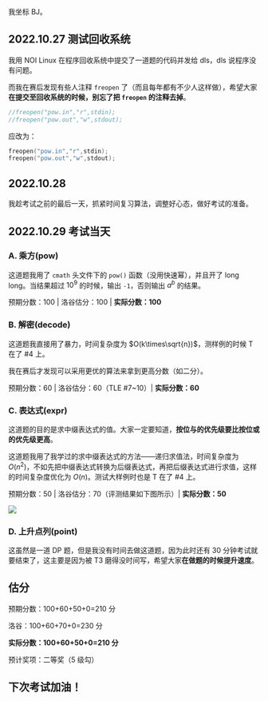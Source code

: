我坐标 BJ。

## 2022.10.27 测试回收系统

我用 NOI Linux 在程序回收系统中提交了一道题的代码并发给 dls，dls 说程序没有问题。

而我在赛后发现有些人注释 `freopen` 了（而且每年都有不少人这样做），希望大家**在提交至回收系统的时候，别忘了把 `freopen` 的注释去掉**。

```cpp
//freopen("pow.in","r",stdin);
//freopen("pow.out","w",stdout);
```

应改为：

```cpp
freopen("pow.in","r",stdin);
freopen("pow.out","w",stdout);
```
 
## 2022.10.28

我趁考试之前的最后一天，抓紧时间复习算法，调整好心态，做好考试的准备。

## 2022.10.29 考试当天

### A. 乘方(pow)

这道题我用了 `cmath` 头文件下的 `pow()` 函数（没用快速幂），并且开了 long long。当结果超过 $10^9$ 的时候，输出 `-1`，否则输出 $a^b$ 的结果。

预期分数：100 | 洛谷估分：100 | **实际分数：100**

### B. 解密(decode)

这道题我直接用了暴力，时间复杂度为 $O(k\times\sqrt{n})$，测样例的时候 T 在了 #4 上。

我在赛后才发现可以采用更优的算法来拿到更高分数（如二分）。

预期分数：60 | 洛谷估分：60（TLE #7~10）| **实际分数：60**

### C. 表达式(expr)

这道题的目的是求中缀表达式的值。大家一定要知道，**按位与的优先级要比按位或的优先级更高**。

这道题我用了我学过的求中缀表达式的方法——递归求值法，时间复杂度为 $O(n^2)$，不如先把中缀表达式转换为后缀表达式，再把后缀表达式进行求值，这样的时间复杂度优化为 $O(n)$。测试大样例时也是 T 在了 #4 上。

预期分数：50 | 洛谷估分：70（评测结果如下图所示）| **实际分数：50**

![](https://cdn.luogu.com.cn/upload/image_hosting/jpr6zr65.png)

### D. 上升点列(point)

这虽然是一道 DP 题，但是我没有时间去做这道题，因为此时还有 30 分钟考试就要结束了，这主要是因为被 T3 磨得没时间写，希望大家**在做题的时候提升速度**。

## 估分

预期分数：100+60+50+0=210 分

洛谷：100+60+70+0=230 分

**实际分数：100+60+50+0=210 分**

预计奖项：二等奖（5 级勾）

## 下次考试加油！
